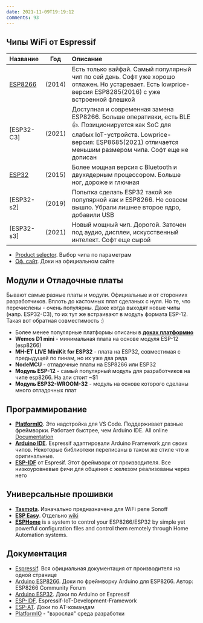 ```yaml
---
date: 2021-11-09T19:19:12
comments: 93
---
```


## Чипы WiFi от Espressif

| Название   |  Год   | Описание
:----------- | :----: | :----------
| [ESP8266]  | (2014) | Есть только вайфай. Самый популярный чип по сей день. Софт уже хорошо отлажен. Но устаревает. Есть lowprice-версия ESP8285(2016) с уже встроенной флешкой
| [ESP32-С3] | (2021) | Доступная и современная замена ESP8266. Больше оперативки, есть BLE 👍. Позиционируется как SoC для слабых IoT-устройств. Lowprice-версия: ESP8685(2021) отличается меньшим размером чипа. Софт еще не дописан
| [ESP32]    | (2015) | Более мощная версия с Bluetooth и двухядерным процессором. Больше ног, дороже и глючная
| [ESP32-s2] | (2019) | Попытка сделать ESP32 такой же популярной как и ESP8266. Не совсем вышло. Убрали лишнее второе ядро, добавили USB
| [ESP32-s3] | (2021) | Новый мощный чип. Дорогой. Заточен под аудио, дисплеи, искусственный интелект. Софт еще сырой

- [Product selector](https://products.espressif.com/#/product-selector?language=en). Выбор чипа по параметрам
- [Оф. сайт](https://www.espressif.com/en/support/documents/technical-documents). Доки на официальном сайте

## Модули и Отладочные платы
Бывают самые разные платы и модули. Официальные и от сторониих разработчиков. Вплоть до кастомных плат сделаных с нуля. Но те, что перечислены - очень популярны. Даже когда выходят новые чипы (напр. ESP32-C3), то их тут же встраивают в модуль формата ESP-12. Такая вот обратная совместимость :) 
- Более менее популярные платформы описаны в [**доках платформио**](https://docs.platformio.org/en/latest/boards/index.html#espressif-32)
- **Wemos D1 mini** - минимальная плата на основе модуля ESP-12 (esp8266)
- **MH-ET LIVE MiniKit for ESP32** - плата на ESP32, совместимая с предыдущей по пинам, но их уже два ряда
- **NodeMCU** - отладочные платы на ESP8266 или ESP32
- **Модуль ESP-12** - самый популярный модуль для разработчиков на чипе esp8266. На али стоит ~$1
- **Модуль ESP32-WROOM-32** - модуль на основе которого сделаны много отладочных плат

## Программирование
- [**PlatformIO**](https://platformio.org/platformio-ide). Это надстройка для VS Code. Поддерживает разные фреймворки. Работает быстрее, чем Arduino IDE. All online [Documentation](https://docs.platformio.org/en/latest/)
- [**Arduino IDE**](https://www.arduino.cc/en/software). Espressif адаптировали Arduino Framework для своих чипов. Некоторые библиотеки переписаны в таком же стиле что и оригинальные.
- [**ESP-IDF**](https://docs.espressif.com/projects/esp-idf/en/latest/esp32/) от Espresif. Этот фреймворк от производителя. Все низкоуровневые фичи для общения с железом реализованы через него

## Универсальные прошивки
- [**Tasmota**](https://tasmota.github.io/docs/). Изначально предназначена для WiFi реле Sonoff
- [**ESP Easy**](https://www.letscontrolit.com/index.php#ESPEasy). Отдельно [wiki](https://www.letscontrolit.com/wiki/index.php/ESPEasy#Introduction)
- [**ESPHome**](https://esphome.io/) is a system to control your ESP8266/ESP32 by simple yet powerful configuration files and control them remotely through Home Automation systems.

## Документация
- [Espressif](https://www.espressif.com/en/support/documents/technical-documents). Вся официальная документация от производителя на одной странице
- [Arduino ESP8266][esp8266]. Доки по фреймворку Arduino для ESP8266. Автор: ESP8266 Community Forum
- [Arduino ESP32](https://docs.espressif.com/projects/arduino-esp32/en/latest/). Доки по Arduino от Espressif
- [ESP-IDF](https://docs.espressif.com/projects/esp-idf/en/latest/esp32/). Espressif-IoT-Development-Framework
- [ESP-AT](https://docs.espressif.com/projects/esp-at/en/latest). Доки по AT-командам
- [PlatformIO](https://platformio.org/platformio-ide) - "взрослая" среда разработки


[ESP8266]: https://arduino-esp8266.readthedocs.io/en/latest/ "Доки по фреймворку Arduino для ESP8266. Автор: ESP8266 Community Forum"
[ESP32]: https://docs.espressif.com/projects/arduino-esp32/en/latest/ "Доки по Arduino от Espressif"
